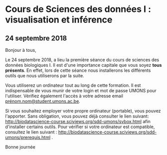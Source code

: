 # Cours de Sciences des données I : visualisation et inférence
## **24 septembre 2018**

Bonjour à tous,

Le 24 septembre 2018, a lieu la première séance du cours de sciences des données biologiques I. Il est d'une importance capitale que vous soyez **tous présents**. En effet, lors de cette séance nous installerons les différents outils que nous utiliserons par la suite.

Vous utiliserez un ordinateur tout au long de cette formation. Il est indispensable de vous munir de votre login et mot de passe UMONS pour l'utiliser. Vérifiez également l'accès à votre adresse email prénom.nom@student.umons.ac.be.

Si vous souhaitez employer votre propre ordinateur (portable), vous pouvez l'apporter. Sans obligation, vous pouvez déjà consulter le lien suivant: http://biodatascience-course.sciviews.org/sdd-umons/svbox.html afin d'installer certains outils. Pour vérifier si votre ordinateur est compatible, consultez le lien suivant :  http://biodatascience-course.sciviews.org/sdd-umons/prerequis.html .

Bonne journée

